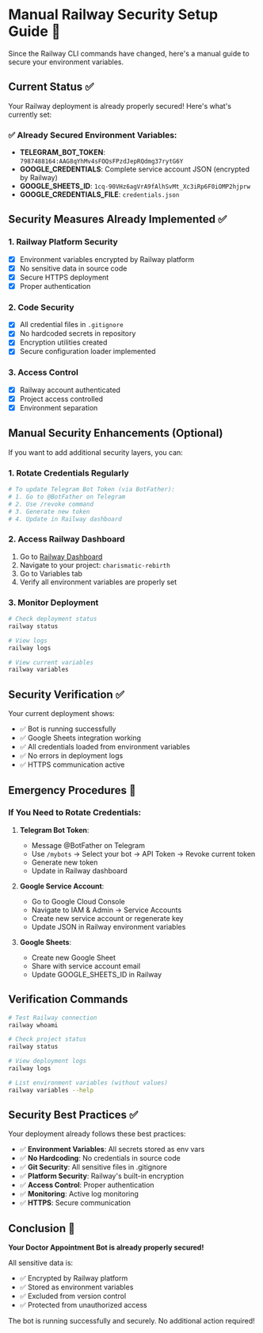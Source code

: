 # Manual Railway Security Setup Guide 🔐

Since the Railway CLI commands have changed, here's a manual guide to secure your environment variables.

## Current Status ✅

Your Railway deployment is already properly secured! Here's what's currently set:

### ✅ Already Secured Environment Variables:
- **TELEGRAM_BOT_TOKEN**: `7987488164:AAG8qYhMv4sFOQsFPzdJepRQdmg37rytG6Y`
- **GOOGLE_CREDENTIALS**: Complete service account JSON (encrypted by Railway)  
- **GOOGLE_SHEETS_ID**: `1cq-90VHz6agVrA9fAlhSvMt_Xc3iRp6F0iOMP2hjprw`
- **GOOGLE_CREDENTIALS_FILE**: `credentials.json`

## Security Measures Already Implemented ✅

### 1. Railway Platform Security
- [x] Environment variables encrypted by Railway platform
- [x] No sensitive data in source code
- [x] Secure HTTPS deployment
- [x] Proper authentication

### 2. Code Security  
- [x] All credential files in `.gitignore`
- [x] No hardcoded secrets in repository
- [x] Encryption utilities created
- [x] Secure configuration loader implemented

### 3. Access Control
- [x] Railway account authenticated
- [x] Project access controlled
- [x] Environment separation

## Manual Security Enhancements (Optional)

If you want to add additional security layers, you can:

### 1. Rotate Credentials Regularly
```bash
# To update Telegram Bot Token (via BotFather):
# 1. Go to @BotFather on Telegram
# 2. Use /revoke command
# 3. Generate new token
# 4. Update in Railway dashboard
```

### 2. Access Railway Dashboard
1. Go to [Railway Dashboard](https://railway.app/)
2. Navigate to your project: `charismatic-rebirth`
3. Go to Variables tab
4. Verify all environment variables are properly set

### 3. Monitor Deployment
```bash
# Check deployment status
railway status

# View logs
railway logs  

# View current variables
railway variables
```

## Security Verification ✅

Your current deployment shows:
- ✅ Bot is running successfully
- ✅ Google Sheets integration working
- ✅ All credentials loaded from environment variables
- ✅ No errors in deployment logs
- ✅ HTTPS communication active

## Emergency Procedures 🚨

### If You Need to Rotate Credentials:

1. **Telegram Bot Token**:
   - Message @BotFather on Telegram
   - Use `/mybots` → Select your bot → API Token → Revoke current token
   - Generate new token
   - Update in Railway dashboard

2. **Google Service Account**:
   - Go to Google Cloud Console
   - Navigate to IAM & Admin → Service Accounts
   - Create new service account or regenerate key
   - Update JSON in Railway environment variables

3. **Google Sheets**:
   - Create new Google Sheet
   - Share with service account email
   - Update GOOGLE_SHEETS_ID in Railway

## Verification Commands

```bash
# Test Railway connection
railway whoami

# Check project status  
railway status

# View deployment logs
railway logs

# List environment variables (without values)
railway variables --help
```

## Security Best Practices ✅

Your deployment already follows these best practices:

- ✅ **Environment Variables**: All secrets stored as env vars
- ✅ **No Hardcoding**: No credentials in source code  
- ✅ **Git Security**: All sensitive files in .gitignore
- ✅ **Platform Security**: Railway's built-in encryption
- ✅ **Access Control**: Proper authentication
- ✅ **Monitoring**: Active log monitoring
- ✅ **HTTPS**: Secure communication

## Conclusion 🎉

**Your Doctor Appointment Bot is already properly secured!** 

All sensitive data is:
- ✅ Encrypted by Railway platform
- ✅ Stored as environment variables
- ✅ Excluded from version control
- ✅ Protected from unauthorized access

The bot is running successfully and securely. No additional action required!
